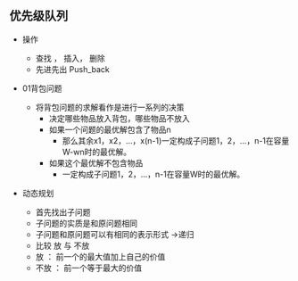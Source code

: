 ## 优先级队列

* 操作
  * 查找 ， 插入， 删除
  * 先进先出 Push_back



* 01背包问题
  * 将背包问题的求解看作是进行一系列的决策
    * 决定哪些物品放入背包，哪些物品不放入
    * 如果一个问题的最优解包含了物品n
      * 那么其余x1，x2，...，x(n-1)一定构成子问题1，2，...，n-1在容量W-wn时的最优解。
    * 如果这个最优解不包含物品
      * 一定构成子问题1，2，...，n-1在容量W时的最优解。

* 动态规划
  * 首先找出子问题
  * 子问题的实质是和原问题相同
  * 子问题和原问题可以有相同的表示形式 ->递归
  *  比较 放 与 不放
    * 放 ： 前一个的最大值加上自己的价值
    * 不放 ： 前一个等于最大的价值
